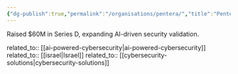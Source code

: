 ```yaml
---
{"dg-publish":true,"permalink":"/organisations/pentera/","title":"Pentera"}
---
```



Raised $60M in Series D, expanding AI-driven security validation.

related_to:: [[ai-powered-cybersecurity\|ai-powered-cybersecurity]]
related_to:: [[israel\|Israel]]
related_to:: [[cybersecurity-solutions\|cybersecurity-solutions]]
